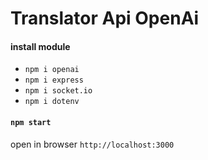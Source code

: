 <h1>Translator Api OpenAi</h1>

<h4>install module</h4>
<ul>
  <li><code>npm i openai</code></li>
  <li><code>npm i express</code></li>
  <li><code>npm i socket.io</code></li>
  <li><code>npm i dotenv</code></li>
</ul>

<h4><code>npm start</code></h4>
<p>open in browser <code>http://localhost:3000</code></p>